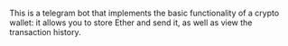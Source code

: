 This is a telegram bot that implements the basic functionality of a crypto wallet: it allows you to store Ether and send it, as well as view the transaction history.
